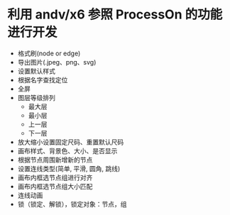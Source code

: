 # 利用 andv/x6 参照 ProcessOn 的功能进行开发
- 格式刷(node or edge)
- 导出图片(.jpeg、png、svg)
- 设置默认样式
- 根据名字查找定位
- 全屏
- 图层等级排列
  - 最大层
  - 最小层
  - 上一层
  - 下一层
- 放大缩小设置固定尺码、重置默认尺码
- 画布样式、背景色、大小、是否显示
- 根据节点周围新增新的节点
- 设置连线类型(简单, 平滑, 圆角, 跳线)
- 画布内框选节点组进行对齐
- 画布内框选节点组大小匹配
- 连线动画
- 锁（锁定、解锁），锁定对象：节点，组
